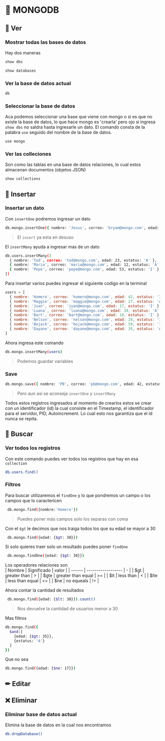 # 🍃 MONGODB

## 👀 Ver
### Mostrar todas las bases de datos
Hay dos maneras
```bash
show dbs
```
```bash
show databases
```

### Ver la base de datos actual
```bash
db
```

### Seleccionar la base de datos
Aca podemos seleccionar una base que viene con mongo o si es que no existe la base de datos, lo que hace mongo es 'crearla' pero ojo si ingresa ``show dbs`` no saldra hasta ingresarle un dato. El comando consta de la palabra ``use`` seguido del nombre de la base de datos.

```bash
use mongo
```

### Ver las colleciones
Son como las tablas en una base de datos relaciones, lo cual estos almacenan documentos (objetos JSON)
```bash
show collections
```

## 🔧 Insertar
### Insertar un dato
Con ``insertOne`` podremos ingresar un dato
```bash
db.mongo.insertOne({ nombre: 'Jesus', correo: 'bryam@mongo.com', edad: 40, estatus: 'A' })
```
> El ``insert`` ya esta en desuso

El ``insertMany`` ayuda a ingresar mas de un dato
```bash
db.users.insertMany([
  { nombre: 'Tod', correo: 'tod@mongo.com', edad: 23, estatus: 'A' },
  { nombre: 'Maria', correo: 'maria@mongo.com', edad: 12, estatus: 'A' },
  { nombre: 'Pepe', correo: 'pepe@mongo.com', edad: 53, estatus: 'I' },
])
```

Para insertar varios puedes ingresar el siguiente codigo en la terminal
```js
users = [
  { nombre: 'Homero', correo: 'homero@mongo.com', edad: 42, estatus: 'I' },
  { nombre: 'Maggie', correo: 'maggie@mongo.com', edad: 27, estatus: 'A' },
  { nombre: 'Juan', correo: 'juan@mongo.com', edad: 17, estatus: 'I' },
  { nombre: 'Luana', correo: 'luana@mongo.com', edad: 39, estatus: 'A' },
  { nombre: 'Bart', correo: 'bart@mongo.com', edad: 10, estatus: 'I' },
  { nombre: 'Nelson', correo: 'nelson@mongo.com', edad: 28, estatus: 'I' },
  { nombre: 'Bojack', correo: 'bojack@mongo.com', edad: 59, estatus: 'I' },
  { nombre: 'Dayane', correo: 'dayane@mongo.com', edad: 35, estatus: 'A' },
]
```
Ahora ingresa este comando
```bash
db.mongo.insertMany(users)
```
> Podemos guardar variables

### Save
```bash
db.mongo.save({ nombre: 'PB', correo: 'pb@mongo.com', edad: 42, estatus: 'I' })
```
> Pero aun asi se aconseja ``insertOne`` y ``insertMany``

Todos estos registros ingresados al momento de crearlos estos se crear con un identificador (id) la cual consiste en el Timestamp, el identificador para el servidor, PID, Autoincrement. Lo cual esto nos garantiza que el id nunca se repita.

## 🔎 Buscar
### Ver todos los registros 
Con este comando puedes ver todos los registros que hay en esa ``collection``
```bash
db.users.find()
```
### Filtros
Para buscar utilizaremos el ``findOne``  y lo que pondremos un campo o los campos que lo caractericen
```bash
 db.mongo.find({nombre:'Homero'})
```
> Puedes poner más campos solo los separas con coma

Con el ``$gt`` le decimos que nos traiga todos los que su edad se mayor a 30
```bash
 db.mongo.find({edad: {$gt: 30}})
```
Si solo quieres traer solo un resultado puedes poner ``findOne``
```bash
 db.mongo.findOne({edad: {$gt: 30}})
```
Los operadores relaciones son <br>
| Nombre | Significado        | valor |
| ------ | ------------------ | - |
| $gt    | greater than       | > |
| $gte   | greater than equal | >= |
| $lt    | less than          | < |
| $lte   | less than equal    | <= |
| $ne  | no equeals    | != |

Ahora contar la cantidad de resultados
```bash
 db.mongo.find({edad: {$lt: 30}}).count()
```
> Nos devuelve la cantidad de usuarios menor a 30

Mas filtros
```bash
db.mongo.find({
  $and:[
    {edad: {$gt: 35}},
    {estatus: 'A'}
  ]
})
```

Que no sea
```bash
db.mongo.find({edad: {$ne: 17}})
```


## ✏ Editar


## ❌ Eliminar
### Eliminar base de datos actual
Elimina la base de datos en la cual nos encontramos
```bash
db.dropDatabase()
```